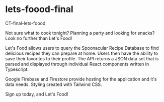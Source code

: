 # lets-foood-final
CT-final-lets-foood

Not sure what to cook tonight? Planning a party and looking for snacks? Look no further than Let's Food! 

Let's Food allows users to query the Spoonacular Recipe Database to find delicious recipes they can prepare at home.
Users then have the ability to save their favorites to their profile. The API returns a JSON data set that is parsed and
displayed through individual React components written in Typescript. 

Google Firebase and Firestore provide hosting for the application and it's data needs. Styling created with Tailwind CSS.

Sign up today, and Let's Food!
